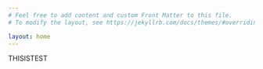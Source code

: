 ```yaml
---
# Feel free to add content and custom Front Matter to this file.
# To modify the layout, see https://jekyllrb.com/docs/themes/#overriding-theme-defaults

layout: home
---
```



THISISTEST
<link rel="shortcut icon" type="image/x-icon" href="favicon.ico">
